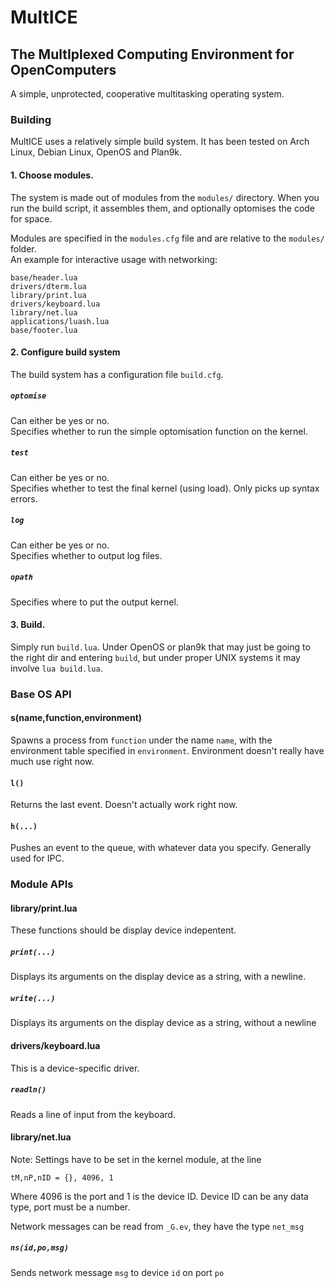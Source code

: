 # MultICE
## The MultIplexed Computing Environment for OpenComputers
A simple, unprotected, cooperative multitasking operating system.

### Building
MultICE uses a relatively simple build system. It has been tested on Arch Linux, Debian Linux, OpenOS and Plan9k.
#### 1. Choose modules.
The system is made out of modules from the `modules/` directory. When you run the build script, it assembles them, and optionally optomises the code for space.

Modules are specified in the `modules.cfg` file and are relative to the `modules/` folder.  
An example for interactive usage with networking:
```
base/header.lua
drivers/dterm.lua
library/print.lua
drivers/keyboard.lua
library/net.lua
applications/luash.lua
base/footer.lua
```
#### 2. Configure build system
The build system has a configuration file `build.cfg`.
##### `optomise`
Can either be yes or no.  
Specifies whether to run the simple optomisation function on the kernel.
##### `test`
Can either be yes or no.  
Specifies whether to test the final kernel (using load). Only picks up syntax errors.
##### `log`
Can either be yes or no.  
Specifies whether to output log files.
##### `opath`
Specifies where to put the output kernel.

#### 3. Build.
Simply run `build.lua`. Under OpenOS or plan9k that may just be going to the right dir and entering `build`, but under proper UNIX systems it may involve `lua build.lua`.

### Base OS API
#### s(name,function,environment)
Spawns a process from `function` under the name `name`, with the environment table specified in `environment`. Environment doesn't really have much use right now.

#### `l() `
Returns the last event. Doesn't actually work right now.

#### `h(...)`
Pushes an event to the queue, with whatever data you specify. Generally used for IPC.
### Module APIs
#### library/print.lua
These functions should be display device indepentent.
##### `print(...)`
Displays its arguments on the display device as a string, with a newline.
##### `write(...)`
Displays its arguments on the display device as a string, without a newline
#### drivers/keyboard.lua
This is a device-specific driver.
##### `readln()`
Reads a line of input from the keyboard.
#### library/net.lua
Note: Settings have to be set in the kernel module, at the line
```
tM,nP,nID = {}, 4096, 1
```
Where 4096 is the port and 1 is the device ID. Device ID can be any data type, port must be a number.

Network messages can be read from `_G.ev`, they have the type `net_msg`
##### `ns(id,po,msg)`
Sends network message `msg` to device `id` on port `po`

